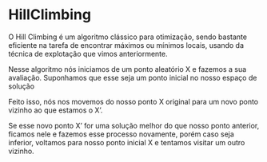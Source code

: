 # HillClimbing
 
O Hill Climbing é um algoritmo clássico para otimização, sendo bastante eficiente na tarefa de encontrar máximos ou mínimos locais, usando da técnica de explotação que vimos anteriormente.

Nesse algoritmo nós iniciamos de um ponto aleatório X e fazemos a sua avaliação.
Suponhamos que esse seja um ponto inicial no nosso espaço de solução

Feito isso, nós nos movemos do nosso ponto X original para um novo ponto vizinho ao que estamos o X’.

Se esse novo ponto X’ for uma solução melhor do que nosso ponto anterior, ficamos nele e fazemos esse processo novamente, porém caso seja inferior, voltamos para nosso ponto inicial X e tentamos visitar um outro vizinho.

